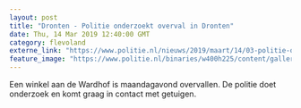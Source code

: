 ```yaml
---
layout: post
title: "Dronten - Politie onderzoekt overval in Dronten"
date: Thu, 14 Mar 2019 12:40:00 GMT
category: flevoland
externe_link: "https://www.politie.nl/nieuws/2019/maart/14/03-politie-onderzoek-overval-in-dronten.html"
feature_image: "https://www.politie.nl/binaries/w400h225/content/gallery/politie/stockfotos/algemeen/bodycam.jpg"
---
```


Een winkel aan de Wardhof is maandagavond overvallen. De politie doet onderzoek en komt graag in contact met getuigen.
